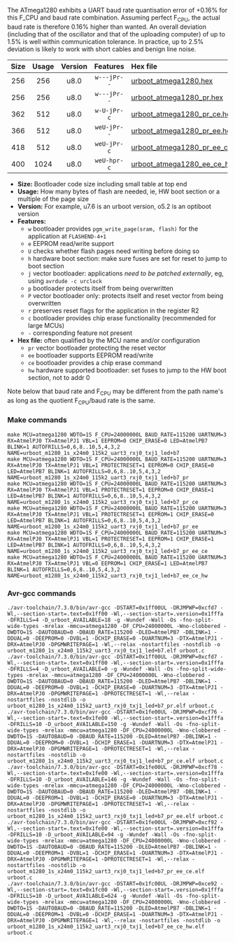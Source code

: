The ATmega1280 exhibits a UART baud rate quantisation error of +0.16% for this F_CPU and baud rate combination. Assuming perfect F<sub>CPU</sub>, the actual baud rate is therefore 0.16% higher than wanted. An overall deviation (including that of the oscillator and that of the uploading computer) of up to 1.5% is well within communication tolerance. In practice, up to 2.5% deviation is likely to work with short cables and benign line noise.

|Size|Usage|Version|Features|Hex file|
|:-:|:-:|:-:|:-:|:--|
|256|256|u8.0|`w---jPr--`|[urboot_atmega1280.hex](https://raw.githubusercontent.com/stefanrueger/urboot.hex/main/cores/megacore/atmega1280/watchdog_1_s/external_oscillator/2000000_hz/9600_baud/uart3_rxj0_txj1/led%2Bb7/urboot_atmega1280.hex)|
|256|256|u8.0|`w---jPr--`|[urboot_atmega1280_pr.hex](https://raw.githubusercontent.com/stefanrueger/urboot.hex/main/cores/megacore/atmega1280/watchdog_1_s/external_oscillator/2000000_hz/9600_baud/uart3_rxj0_txj1/led%2Bb7/urboot_atmega1280_pr.hex)|
|362|512|u8.0|`w-U-jPr-c`|[urboot_atmega1280_pr_ce.hex](https://raw.githubusercontent.com/stefanrueger/urboot.hex/main/cores/megacore/atmega1280/watchdog_1_s/external_oscillator/2000000_hz/9600_baud/uart3_rxj0_txj1/led%2Bb7/urboot_atmega1280_pr_ce.hex)|
|366|512|u8.0|`weU-jPr--`|[urboot_atmega1280_pr_ee.hex](https://raw.githubusercontent.com/stefanrueger/urboot.hex/main/cores/megacore/atmega1280/watchdog_1_s/external_oscillator/2000000_hz/9600_baud/uart3_rxj0_txj1/led%2Bb7/urboot_atmega1280_pr_ee.hex)|
|418|512|u8.0|`weU-jPr-c`|[urboot_atmega1280_pr_ee_ce.hex](https://raw.githubusercontent.com/stefanrueger/urboot.hex/main/cores/megacore/atmega1280/watchdog_1_s/external_oscillator/2000000_hz/9600_baud/uart3_rxj0_txj1/led%2Bb7/urboot_atmega1280_pr_ee_ce.hex)|
|400|1024|u8.0|`weU-hpr-c`|[urboot_atmega1280_ee_ce_hw.hex](https://raw.githubusercontent.com/stefanrueger/urboot.hex/main/cores/megacore/atmega1280/watchdog_1_s/external_oscillator/2000000_hz/9600_baud/uart3_rxj0_txj1/led%2Bb7/urboot_atmega1280_ee_ce_hw.hex)|

- **Size:** Bootloader code size including small table at top end
- **Usage:** How many bytes of flash are needed, ie, HW boot section or a multiple of the page size
- **Version:** For example, u7.6 is an urboot version, o5.2 is an optiboot version
- **Features:**
  + `w` bootloader provides `pgm_write_page(sram, flash)` for the application at `FLASHEND-4+1`
  + `e` EEPROM read/write support
  + `U` checks whether flash pages need writing before doing so
  + `h` hardware boot section: make sure fuses are set for reset to jump to boot section
  + `j` vector bootloader: applications *need to be patched externally*, eg, using `avrdude -c urclock`
  + `p` bootloader protects itself from being overwritten
  + `P` vector bootloader only: protects itself and reset vector from being overwritten
  + `r` preserves reset flags for the application in the register R2
  + `c` bootloader provides chip erase functionality (recommended for large MCUs)
  + `-` corresponding feature not present
- **Hex file:** often qualified by the MCU name and/or configuration
  + `pr` vector bootloader protecting the reset vector
  + `ee` bootloader supports EEPROM read/write
  + `ce` bootloader provides a chip erase command
  + `hw` hardware supported bootloader: set fuses to jump to the HW boot section, not to addr 0


Note below that baud rate and F<sub>CPU</sub> may be different from the path name's as long as the quotient F<sub>CPU</sub>/baud rate is the same.

### Make commands
```
make MCU=atmega1280 WDTO=1S F_CPU=24000000L BAUD_RATE=115200 UARTNUM=3 RX=AtmelPJ0 TX=AtmelPJ1 VBL=1 EEPROM=0 CHIP_ERASE=0 LED=AtmelPB7 BLINK=1 AUTOFRILLS=0,6,8..10,5,4,3,2 NAME=urboot_m1280_1s_x24m0_115k2_uart3_rxj0_txj1_led+b7
make MCU=atmega1280 WDTO=1S F_CPU=24000000L BAUD_RATE=115200 UARTNUM=3 RX=AtmelPJ0 TX=AtmelPJ1 VBL=1 PROTECTRESET=1 EEPROM=0 CHIP_ERASE=0 LED=AtmelPB7 BLINK=1 AUTOFRILLS=0,6,8..10,5,4,3,2 NAME=urboot_m1280_1s_x24m0_115k2_uart3_rxj0_txj1_led+b7_pr
make MCU=atmega1280 WDTO=1S F_CPU=24000000L BAUD_RATE=115200 UARTNUM=3 RX=AtmelPJ0 TX=AtmelPJ1 VBL=1 PROTECTRESET=1 EEPROM=0 CHIP_ERASE=1 LED=AtmelPB7 BLINK=1 AUTOFRILLS=0,6,8..10,5,4,3,2 NAME=urboot_m1280_1s_x24m0_115k2_uart3_rxj0_txj1_led+b7_pr_ce
make MCU=atmega1280 WDTO=1S F_CPU=24000000L BAUD_RATE=115200 UARTNUM=3 RX=AtmelPJ0 TX=AtmelPJ1 VBL=1 PROTECTRESET=1 EEPROM=1 CHIP_ERASE=0 LED=AtmelPB7 BLINK=1 AUTOFRILLS=0,6,8..10,5,4,3,2 NAME=urboot_m1280_1s_x24m0_115k2_uart3_rxj0_txj1_led+b7_pr_ee
make MCU=atmega1280 WDTO=1S F_CPU=24000000L BAUD_RATE=115200 UARTNUM=3 RX=AtmelPJ0 TX=AtmelPJ1 VBL=1 PROTECTRESET=1 EEPROM=1 CHIP_ERASE=1 LED=AtmelPB7 BLINK=1 AUTOFRILLS=0,6,8..10,5,4,3,2 NAME=urboot_m1280_1s_x24m0_115k2_uart3_rxj0_txj1_led+b7_pr_ee_ce
make MCU=atmega1280 WDTO=1S F_CPU=24000000L BAUD_RATE=115200 UARTNUM=3 RX=AtmelPJ0 TX=AtmelPJ1 VBL=0 EEPROM=1 CHIP_ERASE=1 LED=AtmelPB7 BLINK=1 AUTOFRILLS=0,6,8..10,5,4,3,2 NAME=urboot_m1280_1s_x24m0_115k2_uart3_rxj0_txj1_led+b7_ee_ce_hw
```

### Avr-gcc commands
```
./avr-toolchain/7.3.0/bin/avr-gcc -DSTART=0x1ff00UL -DRJMPWP=0xcfd7 -Wl,--section-start=.text=0x1ff00 -Wl,--section-start=.version=0x1fffa -DFRILLS=4 -D_urboot_AVAILABLE=18 -g -Wundef -Wall -Os -fno-split-wide-types -mrelax -mmcu=atmega1280 -DF_CPU=24000000L -Wno-clobbered -DWDTO=1S -DAUTOBAUD=0 -DBAUD_RATE=115200 -DLED=AtmelPB7 -DBLINK=1 -DDUAL=0 -DEEPROM=0 -DVBL=1 -DCHIP_ERASE=0 -DUARTNUM=3 -DTX=AtmelPJ1 -DRX=AtmelPJ0 -DPGMWRITEPAGE=1 -Wl,--relax -nostartfiles -nostdlib -o urboot_m1280_1s_x24m0_115k2_uart3_rxj0_txj1_led+b7.elf urboot.c
./avr-toolchain/7.3.0/bin/avr-gcc -DSTART=0x1ff00UL -DRJMPWP=0xcfd7 -Wl,--section-start=.text=0x1ff00 -Wl,--section-start=.version=0x1fffa -DFRILLS=4 -D_urboot_AVAILABLE=0 -g -Wundef -Wall -Os -fno-split-wide-types -mrelax -mmcu=atmega1280 -DF_CPU=24000000L -Wno-clobbered -DWDTO=1S -DAUTOBAUD=0 -DBAUD_RATE=115200 -DLED=AtmelPB7 -DBLINK=1 -DDUAL=0 -DEEPROM=0 -DVBL=1 -DCHIP_ERASE=0 -DUARTNUM=3 -DTX=AtmelPJ1 -DRX=AtmelPJ0 -DPGMWRITEPAGE=1 -DPROTECTRESET=1 -Wl,--relax -nostartfiles -nostdlib -o urboot_m1280_1s_x24m0_115k2_uart3_rxj0_txj1_led+b7_pr.elf urboot.c
./avr-toolchain/7.3.0/bin/avr-gcc -DSTART=0x1fe00UL -DRJMPWP=0xcf76 -Wl,--section-start=.text=0x1fe00 -Wl,--section-start=.version=0x1fffa -DFRILLS=10 -D_urboot_AVAILABLE=150 -g -Wundef -Wall -Os -fno-split-wide-types -mrelax -mmcu=atmega1280 -DF_CPU=24000000L -Wno-clobbered -DWDTO=1S -DAUTOBAUD=0 -DBAUD_RATE=115200 -DLED=AtmelPB7 -DBLINK=1 -DDUAL=0 -DEEPROM=0 -DVBL=1 -DCHIP_ERASE=1 -DUARTNUM=3 -DTX=AtmelPJ1 -DRX=AtmelPJ0 -DPGMWRITEPAGE=1 -DPROTECTRESET=1 -Wl,--relax -nostartfiles -nostdlib -o urboot_m1280_1s_x24m0_115k2_uart3_rxj0_txj1_led+b7_pr_ce.elf urboot.c
./avr-toolchain/7.3.0/bin/avr-gcc -DSTART=0x1fe00UL -DRJMPWP=0xcf78 -Wl,--section-start=.text=0x1fe00 -Wl,--section-start=.version=0x1fffa -DFRILLS=10 -D_urboot_AVAILABLE=146 -g -Wundef -Wall -Os -fno-split-wide-types -mrelax -mmcu=atmega1280 -DF_CPU=24000000L -Wno-clobbered -DWDTO=1S -DAUTOBAUD=0 -DBAUD_RATE=115200 -DLED=AtmelPB7 -DBLINK=1 -DDUAL=0 -DEEPROM=1 -DVBL=1 -DCHIP_ERASE=0 -DUARTNUM=3 -DTX=AtmelPJ1 -DRX=AtmelPJ0 -DPGMWRITEPAGE=1 -DPROTECTRESET=1 -Wl,--relax -nostartfiles -nostdlib -o urboot_m1280_1s_x24m0_115k2_uart3_rxj0_txj1_led+b7_pr_ee.elf urboot.c
./avr-toolchain/7.3.0/bin/avr-gcc -DSTART=0x1fe00UL -DRJMPWP=0xcf92 -Wl,--section-start=.text=0x1fe00 -Wl,--section-start=.version=0x1fffa -DFRILLS=10 -D_urboot_AVAILABLE=94 -g -Wundef -Wall -Os -fno-split-wide-types -mrelax -mmcu=atmega1280 -DF_CPU=24000000L -Wno-clobbered -DWDTO=1S -DAUTOBAUD=0 -DBAUD_RATE=115200 -DLED=AtmelPB7 -DBLINK=1 -DDUAL=0 -DEEPROM=1 -DVBL=1 -DCHIP_ERASE=1 -DUARTNUM=3 -DTX=AtmelPJ1 -DRX=AtmelPJ0 -DPGMWRITEPAGE=1 -DPROTECTRESET=1 -Wl,--relax -nostartfiles -nostdlib -o urboot_m1280_1s_x24m0_115k2_uart3_rxj0_txj1_led+b7_pr_ee_ce.elf urboot.c
./avr-toolchain/7.3.0/bin/avr-gcc -DSTART=0x1fc00UL -DRJMPWP=0xce92 -Wl,--section-start=.text=0x1fc00 -Wl,--section-start=.version=0x1fffa -DFRILLS=10 -D_urboot_AVAILABLE=624 -g -Wundef -Wall -Os -fno-split-wide-types -mrelax -mmcu=atmega1280 -DF_CPU=24000000L -Wno-clobbered -DWDTO=1S -DAUTOBAUD=0 -DBAUD_RATE=115200 -DLED=AtmelPB7 -DBLINK=1 -DDUAL=0 -DEEPROM=1 -DVBL=0 -DCHIP_ERASE=1 -DUARTNUM=3 -DTX=AtmelPJ1 -DRX=AtmelPJ0 -DPGMWRITEPAGE=1 -Wl,--relax -nostartfiles -nostdlib -o urboot_m1280_1s_x24m0_115k2_uart3_rxj0_txj1_led+b7_ee_ce_hw.elf urboot.c
```


